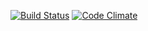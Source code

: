 [![Build Status](https://travis-ci.org/surakkaj/wadror.png)](https://travis-ci.org/surakkaj/wadror)
[![Code Climate](https://codeclimate.com/github/surakkaj/wadror/badges/gpa.svg)](https://codeclimate.com/github/surakkaj/wadror)
